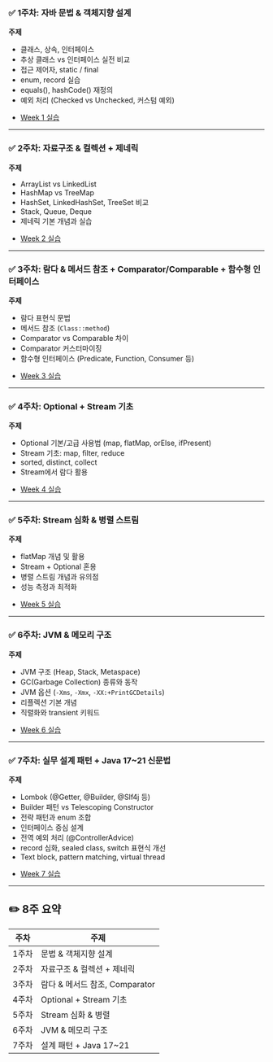 ### ✅ **1주차: 자바 문법 & 객체지향 설계**

**주제**

* 클래스, 상속, 인터페이스
* 추상 클래스 vs 인터페이스 실전 비교
* 접근 제어자, static / final
* enum, record 실습
* equals(), hashCode() 재정의
* 예외 처리 (Checked vs Unchecked, 커스텀 예외)
- [Week 1 실습](/week01/실습문제.md)

---

### ✅ **2주차: 자료구조 & 컬렉션 + 제네릭**

**주제**

* ArrayList vs LinkedList
* HashMap vs TreeMap
* HashSet, LinkedHashSet, TreeSet 비교
* Stack, Queue, Deque
* 제네릭 기본 개념과 실습
- [Week 2 실습](/week02/실습문제.md)

---

### ✅ **3주차: 람다 & 메서드 참조 + Comparator/Comparable + 함수형 인터페이스**

**주제**

* 람다 표현식 문법
* 메서드 참조 (`Class::method`)
* Comparator vs Comparable 차이
* Comparator 커스터마이징
* 함수형 인터페이스 (Predicate, Function, Consumer 등)
- [Week 3 실습](/week03/실습문제.md)


---

### ✅ **4주차: Optional + Stream 기초**

**주제**

* Optional 기본/고급 사용법 (map, flatMap, orElse, ifPresent)
* Stream 기초: map, filter, reduce
* sorted, distinct, collect
* Stream에서 람다 활용
- [Week 4 실습](/week04/실습문제.md)

---

### ✅ **5주차: Stream 심화 & 병렬 스트림**

**주제**

* flatMap 개념 및 활용
* Stream + Optional 혼용
* 병렬 스트림 개념과 유의점
* 성능 측정과 최적화
- [Week 5 실습](/week05/실습문제.md)

---

### ✅ **6주차: JVM & 메모리 구조**

**주제**

* JVM 구조 (Heap, Stack, Metaspace)
* GC(Garbage Collection) 종류와 동작
* JVM 옵션 (`-Xms`, `-Xmx`, `-XX:+PrintGCDetails`)
* 리플렉션 기본 개념
* 직렬화와 transient 키워드
- [Week 6 실습](/week06/실습문제.md)
---

### ✅ **7주차: 실무 설계 패턴 + Java 17\~21 신문법**

**주제**

* Lombok (@Getter, @Builder, @Slf4j 등)
* Builder 패턴 vs Telescoping Constructor
* 전략 패턴과 enum 조합
* 인터페이스 중심 설계
* 전역 예외 처리 (@ControllerAdvice)
* record 심화, sealed class, switch 표현식 개선
* Text block, pattern matching, virtual thread
- [Week 7 실습](/week07/실습문제.md)

---

## ✏️ **8주 요약**

| 주차  | 주제                      |
| --- | ----------------------- |
| 1주차 | 문법 & 객체지향 설계            |
| 2주차 | 자료구조 & 컬렉션 + 제네릭        |
| 3주차 | 람다 & 메서드 참조, Comparator |
| 4주차 | Optional + Stream 기초    |
| 5주차 | Stream 심화 & 병렬          |
| 6주차 | JVM & 메모리 구조            |
| 7주차 | 설계 패턴 + Java 17\~21     |

